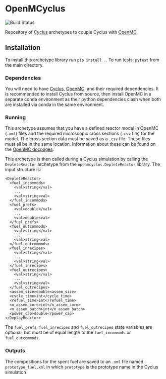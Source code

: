 # OpenMCyclus
![Build Status](https://github.com/arfc/openmcyclus/actions/workflows/test-openmcyclus.yml/badge.svg?branch=main)

Repository of [Cyclus](https://fuelcycle.org/) archetypes to couple Cyclus with [OpenMC](https://docs.openmc.org/en/develop/pythonapi/generated/openmc.run.html)

## Installation 
To install this archetype library run ``pip install .``. 
To run tests: ``pytest`` from the main directory.

### Dependencies
You will need to have [Cyclus](www.github.com/cyclus/cyclus), [OpenMC](https://docs.openmc.org).
and their required dependencies. It is recommended to install Cyclus from source,
then install OpenMC in a separate conda environment as their python dependencies 
clash when both are installed via conda in the same environment.

### Running
This archetype assumes that you have a defined reactor model in OpenMC (``.xml``) 
files and the 
required microscopic cross sections (``.csv`` file) for the model. The 
cross 
section data must be saved as a ``.csv`` file. These files must 
all be in the same location. Information about 
these can be found on the [OpenMC docpages](https://docs.openmc.org). 

This archetype is then called during a Cyclus simulation by calling 
the ``DepleteReactor`` archetype from the ``openmcyclus.DepleteReactor`` 
library. The input structure is:

    <DepleteReactor>
      <fuel_incommods>
        <val>string</val>
        ...
        <val>string<val>
      </fuel_incommods>
      <fuel_prefs>
        <val>double</val>
        ...
        <val>double<val>
      </fuel_prefs>
      <fuel_outcommods>
        <val>string</val>
        ...
        <val>string<val>
      </fuel_outcommods>
      <fuel_inrecipes>
        <val>string</val> 
        ...
        <val>string<val>
      </fuel_inrecipes>
      <fuel_outrecipes>
        <val>string</val> 
        ...
        <val>string<val>
      </fuel_outrecipes>
      <assem_size>double<assem_size>
      <cycle_time>int</cycle_time>
      <refuel_time>int</refuel_time>
      <n_assem_core>int</n_assem_core>
      <n_assem_batch>int</n_assem_batch>
      <power_cap>double</power_cap>
    </DeployReactor>

The `fuel_prefs`, `fuel_inrecipes` and `fuel_outrecipes` state variables are optional, but 
must be of equal length to the `fuel_incommods` or `fuel_outcommods`.


### Outputs
The compositions for the spent fuel are saved to an ``.xml`` file named 
``prototype_fuel.xml`` in which ``prototype`` is the prototype name in 
the Cyclus simulation

